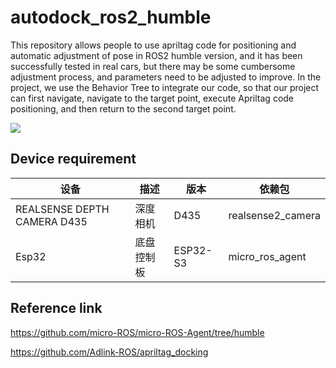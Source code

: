 # autodock_ros2_humble
This repository allows people to use apriltag code for positioning and automatic adjustment of pose in ROS2 humble version, and it has been successfully tested in real cars, but there may be some cumbersome adjustment process, and parameters need to be adjusted to improve. In the project, we use the Behavior Tree to integrate our code, so that our project can first navigate, navigate to the target point, execute Apriltag code positioning, and then return to the second target point.


![](readme_source/readme1.gif)

## Device requirement
| 设备 | 描述               | 版本   | 依赖包     |
|----------|--------------------|--------|------------|
| REALSENSE DEPTH  CAMERA D435   | 深度相机    | D435   | realsense2_camera |
| Esp32   | 底盘控制板    | ESP32-S3   | micro_ros_agent |
## Reference link
https://github.com/micro-ROS/micro-ROS-Agent/tree/humble

https://github.com/Adlink-ROS/apriltag_docking
